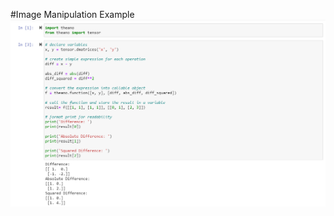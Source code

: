 #Image Manipulation Example
![Alt text](/screen_shot/Screenshot_3.png?raw=true "Simple Code on IPython Notebooks")
